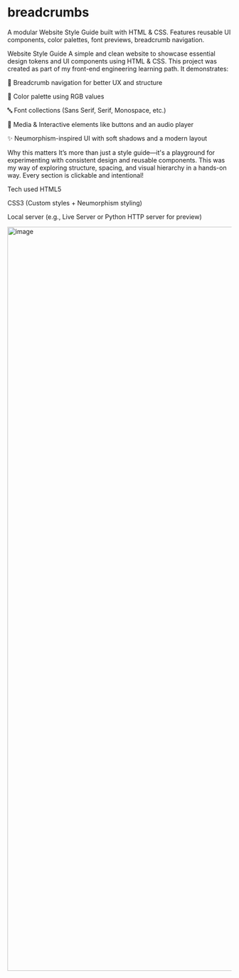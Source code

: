 # breadcrumbs
A modular Website Style Guide built with HTML &amp; CSS. Features reusable UI components, color palettes, font previews, breadcrumb navigation.



Website Style Guide
A simple and clean website to showcase essential design tokens and UI components using HTML & CSS.
This project was created as part of my front-end engineering learning path. It demonstrates:

📁 Breadcrumb navigation for better UX and structure

🎨 Color palette using RGB values

🔤 Font collections (Sans Serif, Serif, Monospace, etc.)

🧩 Media & Interactive elements like buttons and an audio player

✨ Neumorphism-inspired UI with soft shadows and a modern layout


Why this matters
It’s more than just a style guide—it's a playground for experimenting with consistent design and reusable components.
This was my way of exploring structure, spacing, and visual hierarchy in a hands-on way. Every section is clickable and intentional!



 Tech used
HTML5

CSS3 (Custom styles + Neumorphism styling)

Local server (e.g., Live Server or Python HTTP server for preview)


<img width="1669" alt="image" src="https://github.com/user-attachments/assets/a316ea7a-12e8-45b4-93cc-206cb418e87c" />
